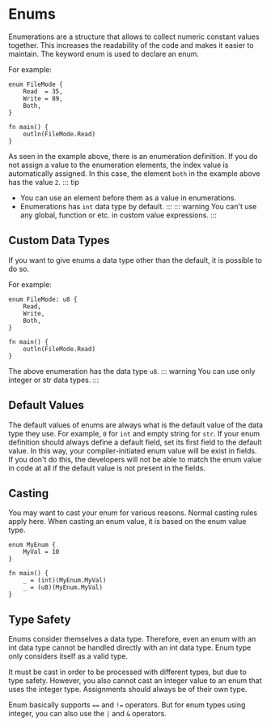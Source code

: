 # Enums
Enumerations are a structure that allows to collect numeric constant values together. This increases the readability of the code and makes it easier to maintain. The keyword enum is used to declare an enum.

For example:
```
enum FileMode {
    Read  = 35,
    Write = 89,
    Both,
}

fn main() {
    outln(FileMode.Read)
}
```
As seen in the example above, there is an enumeration definition. If you do not assign a value to the enumeration elements, the index value is automatically assigned. In this case, the element `both` in the example above has the value `2`.
::: tip
- You can use an element before them as a value in enumerations.
- Enumerations has `int` data type by default.
:::
::: warning
You can't use any global, function or etc. in custom value expressions.
:::

## Custom Data Types
If you want to give enums a data type other than the default, it is possible to do so.

For example:
```
enum FileMode: u8 {
    Read,
    Write,
    Both,
}

fn main() {
    outln(FileMode.Read)
}
```
The above enumeration has the data type `u8`.
::: warning
You can use only integer or str data types.
:::

## Default Values
The default values ​​of enums are always what is the default value of the data type they use. For example, `0` for `int` and empty string for `str`. If your enum definition should always define a default field, set its first field to the default value. In this way, your compiler-initiated enum value will be exist in fields. If you don't do this, the developers will not be able to match the enum value in code at all if the default value is not present in the fields. 

## Casting
You may want to cast your enum for various reasons. Normal casting rules apply here. When casting an enum value, it is based on the enum value type.

```
enum MyEnum {
    MyVal = 10
}

fn main() {
    _ = (int)(MyEnum.MyVal)
    _ = (u8)(MyEnum.MyVal)
}
```

## Type Safety
Enums consider themselves a data type. Therefore, even an enum with an int data type cannot be handled directly with an int data type. Enum type only considers itself as a valid type.

It must be cast in order to be processed with different types, but due to type safety. However, you also cannot cast an integer value to an enum that uses the integer type. Assignments should always be of their own type.

Enum basically supports `==` and `!=` operators. But for enum types using integer, you can also use the `|` and `&` operators.